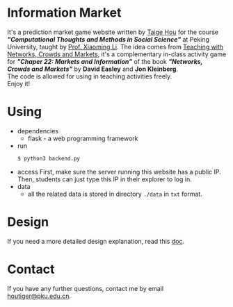 # Information Market
It's a prediction market game website written by [Taige Hou](https://houtiger.github.io/) for the course ***"Computational Thoughts and Methods in Social Science"*** at Peking University, taught by [Prof. Xiaoming Li](http://eecs.pku.edu.cn/info/1424/7020.htm). 
The idea comes from [Teaching with Networks, Crowds and Markets](http://www-personal.umich.edu/~ladamic/courses/networks/si301w11/teaching/), it's a complementary in-class activity game for ***"Chaper 22: Markets and Information"*** of the book ***"Networks, Crowds and Markets"*** by **David Easley** and **Jon Kleinberg**.  
The code is allowed for using in teaching activities freely.  
Enjoy it!

# Using
* dependencies
    * flask - a web programming framework
* run
    ```bash
    $ python3 backend.py
    ```
* access
    First, make sure the server running this website has a public IP.
    Then, students can just type this IP in their explorer to log in.
* data
    * all the related data is stored in directory `./data` in `txt` format.
# Design
If you need a more detailed design explanation, read this [doc](./design.md).

# Contact 
If you have any further questions, contact me by email houtiger@pku.edu.cn.